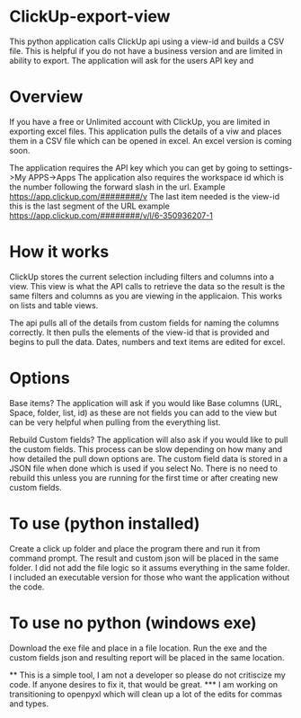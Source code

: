 # ClickUp-export-view
This python application calls ClickUp api using a view-id and builds a CSV file. This is helpful if you do not have a business version and are limited in ability to export. The application will ask for the users API key and 

# Overview
If you have a free or Unlimited account with ClickUp, you are limited in exporting excel files. This application pulls the details of a viw and places them in a CSV file which can be opened in excel. An excel version is coming soon.

The application requires the API key which you can get by going to settings->My APPS->Apps
The application also requires the workspace id which is the number following the forward slash in the url. Example https://app.clickup.com/########/v
The last item needed is the view-id  this is the last segment of the URL  example https://app.clickup.com/########/v/l/6-350936207-1

# How it works
ClickUp stores the current selection including filters and columns into a view. This view is what the API calls to retrieve the data so the result is the same filters and columns as you are viewing in the applicaion. This works on lists and table views.

The api pulls all of the details from custom fields for naming the columns correctly. It then pulls the elements of the view-id that is provided and begins to pull the data. Dates, numbers and text items are edited for excel.

# Options
Base items? The application will ask if you would like Base columns (URL, Space, folder, list, id) as these are not fields you can add to the view but can be very helpful when pulling from the everything list. 

Rebuild Custom fields? The application will also ask if you would like to pull the custom fields. This process can be slow depending on how many and how detailed the pull down options are. The custom field data is stored in a JSON file when done which is used if you select No. There is no need to rebuild this unless you are running for the first time or after creating new custom fields.  

# To use (python installed) 
Create a click up folder and place the program there and run it from command prompt. The result and custom json  will be placed in the same folder. I did not add the file logic so it assums everything in the same folder. 
I included an executable version for those who want the application without the code. 

# To use no python (windows exe)
Download the exe file and place in a file location. Run the exe and the custom fields json and resulting report will be placed in the same location. 

** This is a simple tool, I am not a developer so please do not critiscize my code. If anyone desires to fix it, that would be great. 
*** I am working on transitioning to openpyxl which will clean up a lot of the edits for commas and types.

